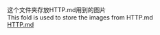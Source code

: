 这个文件夹存放HTTP.md用到的图片  
This fold is used to store the images from HTTP.md  
[HTTP.md](https://github.com/LinShengfeng-code/Network_Socket_Review/HTTP.md)
